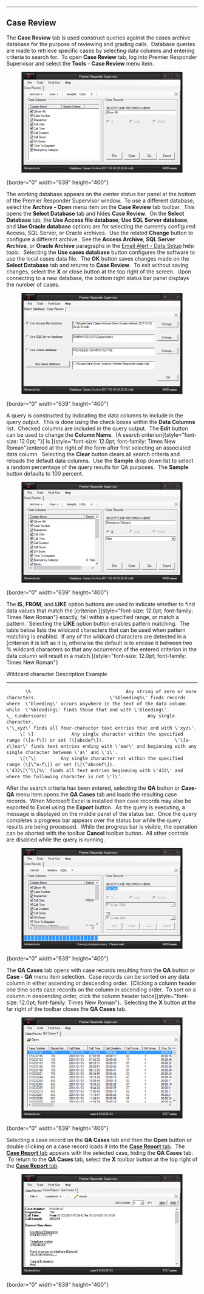   -----------------
  **Case Review**
  -----------------

The **Case Review** tab is used construct queries against the cases
archive database for the purpose of reviewing and grading calls. 
Database queries are made to retrieve specific cases by selecting data
columns and entering criteria to search for.  To open **Case Review**
tab, log into Premier Responder Supervisor and select the **Tools** -
**Case Review** menu item.

<figure><img src=".gitbook/assets/Case Review_files/image001.png" alt=""><figcaption></figcaption></figure>{border="0" width="639"
height="400"}

The working database appears on the center status bar panel at the
bottom of the Premier Responder Supervisor window.  To use a different
database, select the **Archive - Open** menu item on the **Case Review**
tab toolbar.  This opens the **Select Database** tab and hides **Case
Review**.  On the **Select Database** tab, the **Use Access file
database**, **Use SQL Server database**, and **Use Oracle database**
options are for selecting the currently configured Access, SQL Server,
or Oracle archives.  Use the related **Change** button to configure a
different archive.  See the **Access Archive**, **SQL Server Archive**,
or **Oracle Archive** paragraphs in the [Email Alert - Data
Setup](Data%20Setup.htm) help topic.  Selecting the **Use cases
database** button configures the software to use the local cases data
file.  The **OK** button saves changes made on the **Select Database**
tab and returns to **Case Review**.  To exit without saving changes,
select the **X** or close button at the top right of the screen.  Upon
connecting to a new database, the bottom right status bar panel displays
the number of cases.

<figure><img src=".gitbook/assets/Case Review_files/image006.png" alt=""><figcaption></figcaption></figure>{border="0" width="639"
height="400"}

A query is constructed by indicating the data columns to include in the
query output.  This is done using the check boxes within the **Data
Columns** list.  Checked columns are included in the query output.  The
**Edit** button can be used to change the **Column Name**.  [A search
criterion]{style="font-size: 12.0pt; "}[ is
]{style="font-size: 12.0pt; font-family: Times New Roman"}entered at the
right of the form after first selecting an associated data column. 
Selecting the **Clear** button clears all search criteria and reloads
the default data columns.  Use the **Sample** drop down list to select a
random percentage of the query results for QA purposes.  The **Sample**
button defaults to 100 percent.

<figure><img src=".gitbook/assets/Case Review_files/image002.png" alt=""><figcaption></figcaption></figure>{border="0" width="639"
height="400"}

The **IS**, **FROM**, and **LIKE** option buttons are used to indicate
whether to find data values that match the [criterion
]{style="font-size: 12.0pt; font-family: Times New Roman"} exactly, fall
within a specified range, or match a pattern.  Selecting the **LIKE**
option button enables pattern matching.  The table below lists the
wildcard characters that can be used when pattern matching is enabled. 
If any of the wildcard characters are detected in a [criterion it is
left as it is, otherwise the default is to encase it between two %
wildcard characters so that any occurrence of the entered criterion in
the data column will result in a
match.]{style="font-size: 12.0pt; font-family: Times New Roman"}

   Wildcard character                                        Description                                                                                                                   Example
  -------------------- ---------------------------------------------------------------------------------------- --------------------------------------------------------------------------------------------------------------------------------------------------------------
           \%                                   Any string of zero or more characters.                           \'%bleeding%\' finds records where  \'bleeding\' occurs anywhere in the text of the data column while  \'%bleeding\' finds those that end with \'bleeding\'.
    \_ (underscore)                                     Any single character.                                                                               \'\_xyz\' finds all four-character text entries that end with \'xyz\'.
         \[ \]              Any single character within the specified range (\[a-f\]) or set (\[abcdef\]).                          \'\[a-z\]ear\' finds text entries ending with \'ear\' and beginning with any single character between \'a\' and \'z\'.
         \[\^\]         Any single character not within the specified range (\[\^a-f\]) or set (\[\^abcdef\]).                          \'432\[\^l\]%\' finds all text entries beginning with \'432\' and where the following character is not \'l\'.

After the search criteria has been entered, selecting the **QA** button
or **Case-QA** menu item opens the **QA Cases** tab and loads the
resulting case records.  When Microsoft Excel is installed then case
records may also be exported to Excel using the **Export** button.  As
the query is executing, a message is displayed on the middle panel of
the status bar.  Once the query completes a progress bar appears over
the status bar while the query results are being processed.  While the
progress bar is visible, the operation can be aborted with the toolbar
**Cancel** toolbar button.  All other controls are disabled while the
query is running.

<figure><img src=".gitbook/assets/Case Review_files/image003.png" alt=""><figcaption></figcaption></figure>{border="0" width="639"
height="400"}

The **QA Cases** tab opens with case records resulting from the **QA**
button or **Case - QA** menu item selection.  Case records can be sorted
on any data column in either ascending or descending order.  [Clicking a
column header one time sorts case records on the column in ascending
order.  To sort on a column in descending order, click the column header
twice]{style="font-size: 12.0pt; font-family: Times New Roman"}.  Selecting
the **X** button at the far right of the toolbar closes the **QA Cases**
tab.

<figure><img src=".gitbook/assets/Case Review_files/image004.png" alt=""><figcaption></figcaption></figure>{border="0" width="639"
height="400"}

Selecting a case record on the **QA Cases** tab and then the **Open**
button or double clicking on a case record loads it into the [**Case
Report** tab](Case%20Reports.htm).  The [**Case Report**
tab](Case%20Reports.htm) appears with the selected case, hiding the **QA
Cases** tab.  To return to the **QA Cases** tab, select the **X**
toolbar button at the top right of the [**Case Report**
tab](Case%20Reports.htm).

<figure><img src=".gitbook/assets/Case Review_files/image005.png" alt=""><figcaption></figcaption></figure>{border="0" width="639"
height="400"}
